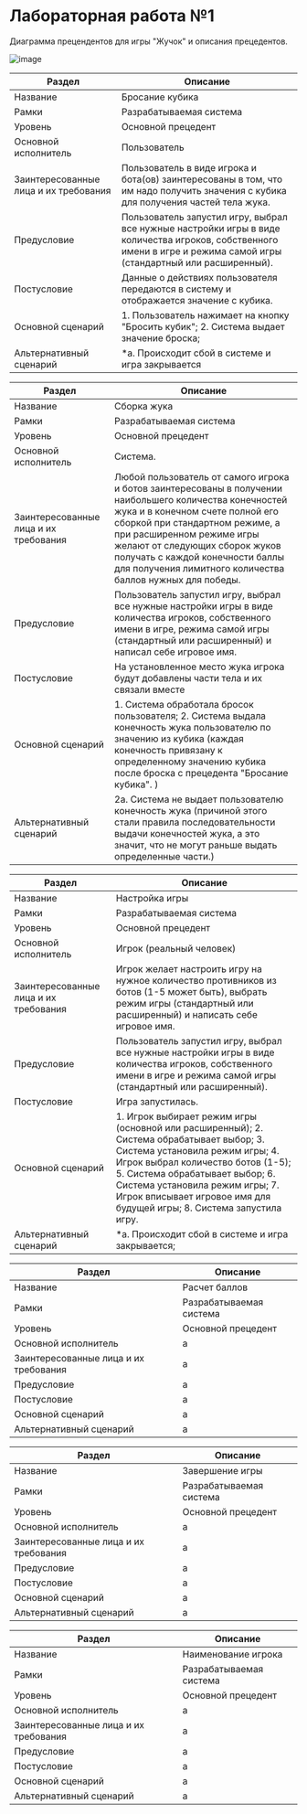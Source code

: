 # Лабораторная работа №1
Диаграмма прецендентов для игры "Жучок" и описания прецедентов.

![image](https://github.com/BREUCHT27/rtippo/assets/119112204/1b1d06b6-1a27-4a01-9c4a-744c636d9fb7)


| Раздел | Описание | 
|----------|----------|
| Название    | Бросание кубика   | 
| Рамки   | Разрабатываемая система   | 
| Уровень    | Основной прецедент   | 
|Основной исполнитель   |	Пользователь   |
|Заинтересованные лица и их требования   | Пользователь в виде игрока и бота(ов) заинтересованы в том, что им надо получить значения с кубика для получения частей тела жука.   |	
|Предусловие   |	Пользователь запустил игру, выбрал все нужные настройки игры в виде количества игроков, собственного имени в игре и режима самой игры (стандартный или расширенный).   |
|Постусловие   |	Данные о действиях пользователя передаются в систему и отображается значение с кубика.   |
|Основной сценарий   | 1. Пользователь нажимает на кнопку "Бросить кубик"; 2. Система выдает значение броска;   |
|Альтернативный сценарий   |	*а. Происходит сбой в системе и игра закрывается   |

| Раздел | Описание | 
|----------|----------|
| Название    | Сборка жука   | 
| Рамки   | Разрабатываемая система   | 
| Уровень    | Основной прецедент   | 
|Основной исполнитель   |	Система.   |
|Заинтересованные лица и их требования   | Любой пользователь от самого игрока и ботов заинтересованы в получении наибольшего количества конечностей жука и в конечном счете полной его сборкой при стандартном режиме, а при расширенном режиме игры желают от следующих сборок жуков получать с каждой конечности баллы для получения лимитного количества баллов нужных для победы.   |	
|Предусловие   |	Пользователь запустил игру, выбрал все нужные настройки игры в виде количества игроков, собственного имени в игре, режима самой игры (стандартный или расширенный) и написал себе игровое имя.   |
|Постусловие   |	На установленное место жука игрока будут добавлены части тела и их связали вместе   |
|Основной сценарий   | 1. Система обработала бросок пользователя; 2. Система выдала конечность жука пользователю по значению из кубика (каждая конечность привязану к определенному значению кубика после броска с прецедента "Бросание кубика". )   |
|Альтернативный сценарий   |	2а. Система не выдает пользователю конечность жука (причиной этого стали правила последовательности выдачи конечностей жука, а это значит, что не могут раньше выдать определенные части.)   |

| Раздел | Описание | 
|----------|----------|
| Название    | Настройка игры   | 
| Рамки   | Разрабатываемая система   | 
| Уровень    | Основной прецедент   | 
|Основной исполнитель   |	Игрок (реальный человек)   |
|Заинтересованные лица и их требования   | Игрок желает настроить игру на нужное количество противников из ботов (1-5 может быть), выбрать режим игры (стандартный или расширенный) и написать себе игровое имя.   |	
|Предусловие   |	Пользователь запустил игру, выбрал все нужные настройки игры в виде количества игроков, собственного имени в игре и режима самой игры (стандартный или расширенный).   |
|Постусловие   |	Игра запустилась.   |
|Основной сценарий   | 1. Игрок выбирает режим игры (основной или расширенный); 2. Система обрабатывает выбор; 3. Система установила режим игры; 4. Игрок выбрал количество ботов (1-5); 5. Система обрабатывает выбор; 6. Система установила режим игры; 7. Игрок вписывает игровое имя для будущей игры; 8. Система запустила игру. |
|Альтернативный сценарий   |	*а. Происходит сбой в системе и игра закрывается;   |

| Раздел | Описание | 
|----------|----------|
| Название    | Расчет баллов   | 
| Рамки   | Разрабатываемая система   | 
| Уровень    | Основной прецедент   | 
|Основной исполнитель   |	а   |
|Заинтересованные лица и их требования   | а   |	
|Предусловие   |	а   |
|Постусловие   |	а   |
|Основной сценарий   | а   |
|Альтернативный сценарий   |	а   |

| Раздел | Описание | 
|----------|----------|
| Название    | Завершение игры   | 
| Рамки   | Разрабатываемая система   | 
| Уровень    | Основной прецедент   | 
|Основной исполнитель   |	а   |
|Заинтересованные лица и их требования   | а   |	
|Предусловие   |	а   |
|Постусловие   |	а   |
|Основной сценарий   | а   |
|Альтернативный сценарий   |	а   |

| Раздел | Описание | 
|----------|----------|
| Название    | Наименование игрока   | 
| Рамки   | Разрабатываемая система   | 
| Уровень    | Основной прецедент   | 
|Основной исполнитель   |	а   |
|Заинтересованные лица и их требования   | а   |	
|Предусловие   |	а   |
|Постусловие   |	а   |
|Основной сценарий   | а   |
|Альтернативный сценарий   |	а   |
